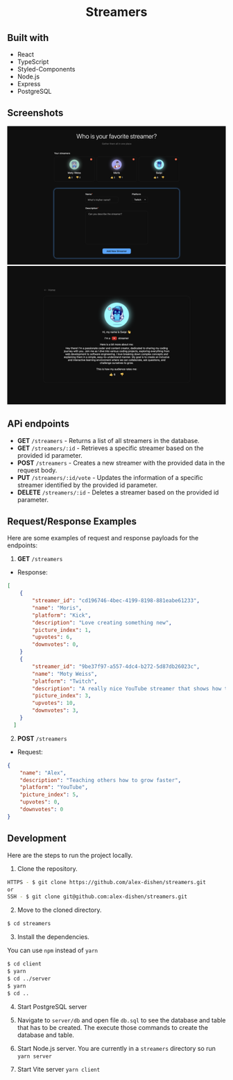 <h1 align='center'>Streamers</h1>

## Built with

- React
- TypeScript
- Styled-Components
- Node.js
- Express
- PostgreSQL

## Screenshots

![](images/home_page.png)
![](images/streamer_page.png)

## APi endpoints

- **GET** ```/streamers``` - Returns a list of all streamers in the database.
- **GET** ```/streamers/:id``` - Retrieves a specific streamer based on the provided id parameter.
- **POST** ```/streamers``` - Creates a new streamer with the provided data in the request body.
- **PUT** ```/streamers/:id/vote``` - Updates the information of a specific streamer identified by the provided id parameter.
- **DELETE** ```/streamers/:id``` - Deletes a streamer based on the provided id parameter.

## Request/Response Examples

Here are some examples of request and response payloads for the endpoints:

1. **GET** ```/streamers```

- Response:
```json
[
    {
        "streamer_id": "cd196746-4bec-4199-8198-881eabe61233",
        "name": "Moris",
        "platform": "Kick",
        "description": "Love creating something new",
        "picture_index": 1,
        "upvotes": 6,
        "downvotes": 0,
    }
    {
        "streamer_id": "9be37f97-a557-4dc4-b272-5d87db26023c",
        "name": "Moty Weiss",
        "platform": "Twitch",
        "description": "A really nice YouTube streamer that shows how to create new things from scratch",
        "picture_index": 3,
        "upvotes": 10,
        "downvotes": 3,
    }
  ]
```

2. **POST** ```/streamers```

- Request:
```json
{
    "name": "Alex",
    "description": "Teaching others how to grow faster",
    "platform": "YouTube",
    "picture_index": 5,
    "upvotes": 0,
    "downvotes": 0
}
```

## Development

Here are the steps to run the project locally.

1. Clone the repository.

```sh
HTTPS - $ git clone https://github.com/alex-dishen/streamers.git
or
SSH - $ git clone git@github.com:alex-dishen/streamers.git
```

2. Move to the cloned directory.

```sh
$ cd streamers
```

3. Install the dependencies.

You can use ```npm``` instead of ```yarn```

```sh
$ cd client
$ yarn
$ cd ../server
$ yarn
$ cd ..
```

4. Start PostgreSQL server

5. Navigate to ```server/db``` and open file ```db.sql``` to see the database and table that has to be created. The execute those commands to create the database and table.

6. Start Node.js server. You are currently in a ```streamers``` directory so run ```yarn server```

7. Start Vite server ```yarn client```